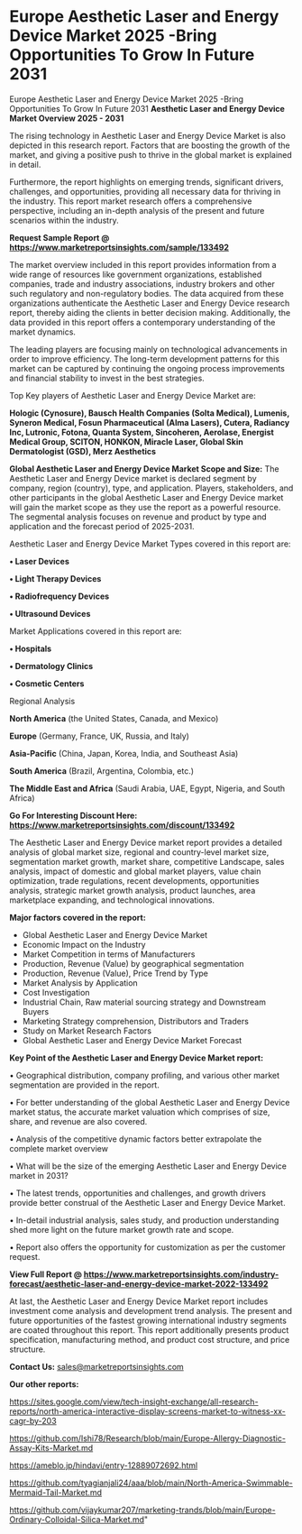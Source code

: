# Europe Aesthetic Laser and Energy Device Market 2025 -Bring Opportunities To Grow In Future 2031
Europe Aesthetic Laser and Energy Device Market 2025 -Bring Opportunities To Grow In Future 2031
<Strong> Aesthetic Laser and Energy Device Market Overview 2025 - 2031</strong>

The rising technology in Aesthetic Laser and Energy Device Market is also depicted in this research report. Factors that are boosting the growth of the market, and giving a positive push to thrive in the global market is explained in detail.

Furthermore, the report highlights on emerging trends, significant drivers, challenges, and opportunities, providing all necessary data for thriving in the industry. This report market research offers a comprehensive perspective, including an in-depth analysis of the present and future scenarios within the industry.

<strong>Request Sample Report @ <a href=https://www.marketreportsinsights.com/sample/133492>https://www.marketreportsinsights.com/sample/133492</a></strong>

The market overview included in this report provides information from a wide range of resources like government organizations, established companies, trade and industry associations, industry brokers and other such regulatory and non-regulatory bodies. The data acquired from these organizations authenticate the Aesthetic Laser and Energy Device research report, thereby aiding the clients in better decision making. Additionally, the data provided in this report offers a contemporary understanding of the market dynamics.

The leading players are focusing mainly on technological advancements in order to improve efficiency. The long-term development patterns for this market can be captured by continuing the ongoing process improvements and financial stability to invest in the best strategies.

Top Key players of Aesthetic Laser and Energy Device Market are:

<strong>Hologic (Cynosure), Bausch Health Companies (Solta Medical), Lumenis, Syneron Medical, Fosun Pharmaceutical (Alma Lasers), Cutera, Radiancy Inc, Lutronic, Fotona, Quanta System, Sincoheren, Aerolase, Energist Medical Group, SCITON, HONKON, Miracle Laser, Global Skin Dermatologist (GSD), Merz Aesthetics</strong>

<strong><b>Global Aesthetic Laser and Energy Device Market Scope and Size:</b></strong>
The Aesthetic Laser and Energy Device market is declared segment by company, region (country), type, and application. Players, stakeholders, and other participants in the global Aesthetic Laser and Energy Device market will gain the market scope as they use the report as a powerful resource. The segmental analysis focuses on revenue and product by type and application and the forecast period of 2025-2031.

Aesthetic Laser and Energy Device Market Types covered in this report are:

<strong>• Laser Devices

• Light Therapy Devices

• Radiofrequency Devices

• Ultrasound Devices</strong>

Market Applications covered in this report are:

<strong>• Hospitals

• Dermatology Clinics

• Cosmetic Centers</strong> 

Regional Analysis

<strong>North America</strong> (the United States, Canada, and Mexico)

<strong>Europe</strong> (Germany, France, UK, Russia, and Italy)

<strong>Asia-Pacific</strong> (China, Japan, Korea, India, and Southeast Asia)

<strong>South America</strong> (Brazil, Argentina, Colombia, etc.)

<strong>The Middle East and Africa</strong> (Saudi Arabia, UAE, Egypt, Nigeria, and South Africa)

<strong>Go For Interesting Discount Here: <a href=https://www.marketreportsinsights.com/discount/133492>https://www.marketreportsinsights.com/discount/133492</a></strong>

The Aesthetic Laser and Energy Device market report provides a detailed analysis of global market size, regional and country-level market size, segmentation market growth, market share, competitive Landscape, sales analysis, impact of domestic and global market players, value chain optimization, trade regulations, recent developments, opportunities analysis, strategic market growth analysis, product launches, area marketplace expanding, and technological innovations.

<strong><b>Major factors covered in the report:</b></strong>
<ul>
  <li>Global Aesthetic Laser and Energy Device Market </li>
  <li>Economic Impact on the Industry</li>
  <li>Market Competition in terms of Manufacturers</li>
  <li>Production, Revenue (Value) by geographical segmentation</li>
  <li>Production, Revenue (Value), Price Trend by Type</li>
  <li>Market Analysis by Application</li>
  <li>Cost Investigation</li>
  <li>Industrial Chain, Raw material sourcing strategy and Downstream Buyers</li>
  <li>Marketing Strategy comprehension, Distributors and Traders</li>
  <li>Study on Market Research Factors</li>
  <li>Global Aesthetic Laser and Energy Device Market Forecast</li>
</ul>

<strong><b>Key Point of the Aesthetic Laser and Energy Device Market report:</b></strong>

• Geographical distribution, company profiling, and various other market segmentation are provided in the report.

• For better understanding of the global Aesthetic Laser and Energy Device market status, the accurate market valuation which comprises of size, share, and revenue are also covered.

• Analysis of the competitive dynamic factors better extrapolate the complete market overview

• What will be the size of the emerging Aesthetic Laser and Energy Device market in 2031?

• The latest trends, opportunities and challenges, and growth drivers provide better construal of the Aesthetic Laser and Energy Device Market.

• In-detail industrial analysis, sales study, and production understanding shed more light on the future market growth rate and scope.

• Report also offers the opportunity for customization as per the customer request.

<strong><b>View Full Report @ <a href=https://www.marketreportsinsights.com/industry-forecast/aesthetic-laser-and-energy-device-market-2022-133492>https://www.marketreportsinsights.com/industry-forecast/aesthetic-laser-and-energy-device-market-2022-133492</a></b></strong>


At last, the Aesthetic Laser and Energy Device Market report includes investment come analysis and development trend analysis. The present and future opportunities of the fastest growing international industry segments are coated throughout this report. This report additionally presents product specification, manufacturing method, and product cost structure, and price structure.

<strong>Contact Us:</strong>
sales@marketreportsinsights.com

<strong>Our other reports:</strong>

<a href=https://sites.google.com/view/tech-insight-exchange/all-research-reports/north-america-interactive-display-screens-market-to-witness-xx-cagr-by-203>https://sites.google.com/view/tech-insight-exchange/all-research-reports/north-america-interactive-display-screens-market-to-witness-xx-cagr-by-203</a>

<a href=https://github.com/Ishi78/Research/blob/main/Europe-Allergy-Diagnostic-Assay-Kits-Market.md>https://github.com/Ishi78/Research/blob/main/Europe-Allergy-Diagnostic-Assay-Kits-Market.md</a>

<a href=https://ameblo.jp/hindavi/entry-12889072692.html>https://ameblo.jp/hindavi/entry-12889072692.html</a>

<a href=https://github.com/tyagianjali24/aaa/blob/main/North-America-Swimmable-Mermaid-Tail-Market.md>https://github.com/tyagianjali24/aaa/blob/main/North-America-Swimmable-Mermaid-Tail-Market.md</a>

<a href=https://github.com/vijaykumar207/marketing-trands/blob/main/Europe-Ordinary-Colloidal-Silica-Market.md>https://github.com/vijaykumar207/marketing-trands/blob/main/Europe-Ordinary-Colloidal-Silica-Market.md</a>"

